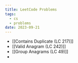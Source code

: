 ```yaml
---
title: LeetCode Problems
tags:
  - cs
  - problems
date: 2023-09-21
---
```

- [[Contains Duplicate (LC 217)]]
- [[Valid Anagram (LC 242)]]
- [[Group Anagrams (LC 49)]]
- 